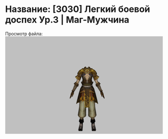 # Название: [3030] Легкий боевой доспех Ур.3 | Маг-Мужчина

Просмотр файла:
![p040003.png](p040003.png)